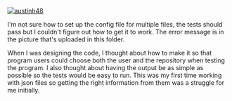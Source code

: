 [![austinh48](https://circleci.com/gh/austinh48/SSW567.svg?style=svg)](https://app.circleci.com/pipelines/github/austinh48/SSW567/GitHubAPI-hw4?branch=main&filter=all)

I'm not sure how to set up the config file for multiple files, the tests should pass but I couldn't figure out how to get it to work. The error message is in the picture that's uploaded in this folder.

When I was designing the code, I thought about how to make it so that program users could choose both the user and the repository when testing the program. I also thought about having the output be as simple as possible so the tests would be easy to run. This was my first time working with json files so getting the right information from them was a struggle for me initially.
